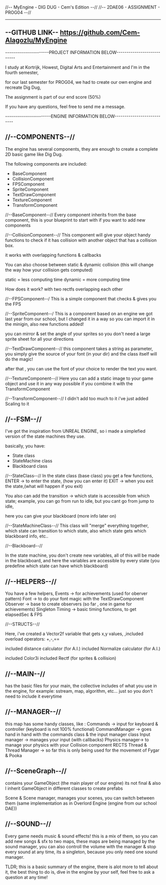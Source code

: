 //-- MyEngine - DIG DUG - Cem's Edition --//
//-- 2DAE06 - ASSIGNMENT - PROG04 --//

--------------------------------------------------------------------------
--GITHUB LINK--
https://github.com/Cem-Alagozlu/MyEngine
---------------

----------------------PROJECT INFORMATION BELOW---------------------------

I study at Kortrijk, Howest, Digital Arts and Entertainment and I'm in the
fourth semester, 

for our last semester for PROG04, we had to create our own engine and
recreate Dig Dug, 

The assignment is part of our end score (50%)

If you have any questions, feel free to send me a message. 




-----------------------ENGINE INFORMATION BELOW---------------------------

//--COMPONENTS--//
--------------------------------------------------------------------------

The engine has several components, they are enough to create 
a complete 2D basic game like Dig Dug.

The following components are included:
- BaseComponent
- CollisionComponent
- FPSComponent
- SpriteComponent
- TextDrawComponent
- TextureComponent
- TransformComponent

//--BaseComponent--//
Every component inherits from the base component, 
this is your blueprint to start with if you want to add new components


//--CollisionComponent--//
This component will give your object handy functions to check
if it has collision with another object that has a collision box.

it works with overlapping functions & callbacks

You can also choose between static & dynamic collision
(this will change the way how your collision gets computed)

static = less computing time
dynamic = more computing time

How does it work?
with two rectfs overlapping each other


//--FPSComponent--/
This is a simple component that checks & gives you the FPS 

//--SpriteComponent--/
This is a component based on an engine we got last year from our school, but I changed it 
in a way so you can import it in the minigin,
also new functions added! 

you can mirror & set the angle of your sprites so you don't need a large sprite sheet
for all your directions


//--TextDrawComponent--//
this component takes a string as parameter, you simply give the source of your font
(in your dir) and the class itself will do the magic! 

after that , you can use the font of your choice to render the text you want.


//--TextureComponent--//
Here you can add a static image to your game object and use it in any way possible 
if you combine it with the TransformComponent


//--TransformComponent--//
I didn't add too much to it
i've just added Scaling to it


//--FSM--//
--------------------------------------------------------------------------
I've got the inspiration from UNREAL ENGINE, so i made a
simplefied version of the state machines they use. 

basically, you have:
- State class
- StateMachine class
- Blackboard class


//--StateClass--//
In the state class (base class)
you get a few functions, 
ENTER	-> to enter the state, (how you can enter it)
EXIT	-> when you exit the state,(what will happen if you exit)

You also can add the transition
-> which state is accessible from which state;
example, you can go from run to idle, 
but you cant go from jump to idle, 

here you can give your blackboard (more info later on)

//--StateMachineClass--//
This class will "merge" everything together, 
which state can transition to which state,
also which state gets which blackboard info, etc..


//--Blackboard--//

In the state machine, you don't create new variables, 
all of this will be made in the blackboard, and here 
the variables are accessible by every state (you predefine which state can have which blackboard)

//--HELPERS--//
--------------------------------------------------------------------------
You have a few helpers, 
Events -> for achievements (used for oberver pattern)
Font -> to do your font magic with the TextDrawComponent
Observer -> base to create observers (so far , one in game for achievements)
Singleton
Timing -> basic timing functions, to get elapsedSec & FPS

//--STRUCTS--//

Here, i've created a Vector2f variable that gets x,y values, 
,included overload operators: +,-,==

included distance calculator (for A.I.)
included Normalize calculator (for A.I.)

included Color3i
included Rectf (for sprites & collision)


//--MAIN--//
--------------------------------------------------------------------------
has the basic files for your main, 
the collective includes of what you use in the engine, for example:
sstream, map, algorithm, etc... just so you don't need to include
it everytime

//--MANAGER--//
--------------------------------------------------------------------------
this map has some handy classes, 
like : 
Commands -> input for keyboard & controller (keyboard is not 100% functional)
CommandManager -> goes hand in hand with the commands class & the input manager class
Input manager -> manages your input (with callbacks)
Physics manager-> to manage your physics with your Collision component RECTS
Thread 
&
Thread Manager 
-> so far this is only being used for the movement of Fygar & Pooka


//--SceneGraph--//
--------------------------------------------------------------------------
contains your GameObject (the main player of our engine)
its not final & also I inherit GameObject in different classes to create
prefabs

Scene & Scene manager, manages your scenes, you can switch between them
(same implementation as in Overlord Engine (engine from our school DAE))

//--SOUND--//
--------------------------------------------------------------------------
Every game needs music & sound effects! this is a mix of them, so you can
add new songs & sfx to two maps, 
these maps are being managed by the sound manager, you can also controll 
the volume with the manager & stop every sound at any time,
its a singleton, because you only need one sound manager.

TLDR; this is a basic summary of the engine, there is alot more to tell about it,
the best thing to do is, dive in the engine by your self, feel free to ask a question at any time!


